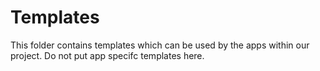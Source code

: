 # Templates

This folder contains templates which can be used by the apps within our project. Do not put app specifc templates here.